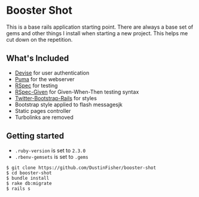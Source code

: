 # Booster Shot

This is a base rails application starting point. There are always a base set
of gems and other things I install when starting a new project. This helps
me cut down on the repetition.

## What's Included
* [Devise](https://github.com/plataformatec/devise) for user authentication
* [Puma](https://github.com/puma/puma) for the webserver
* [RSpec](https://github.com/rspec/rspec) for testing
* [RSpec-Given](https://github.com/rspec-given/rspec-given) for Given-When-Then testing syntax
* [Twitter-Bootstrap-Rails](https://github.com/seyhunak/twitter-bootstrap-rails) for styles
* Bootstrap style applied to flash messagesjk
* Static pages controller
* Turbolinks are removed

## Getting started

* `.ruby-version` is set to `2.3.0`
* `.rbenv-gemsets` is set to `.gems`

```console
$ git clone https://github.com/DustinFisher/booster-shot
$ cd booster-shot
$ bundle install
$ rake db:migrate
$ rails s
```
